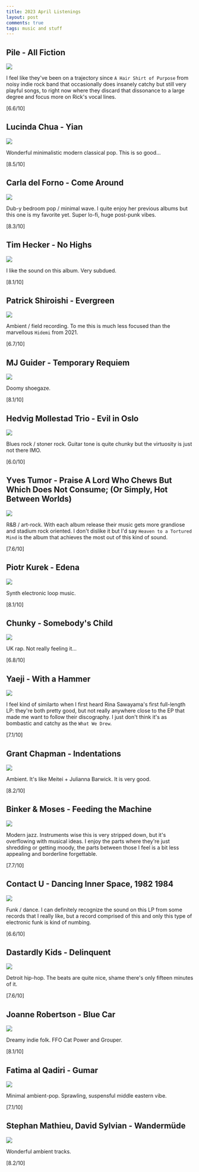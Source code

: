 ```yaml
---
title: 2023 April Listenings
layout: post
comments: true
tags: music and stuff
---
```


## Pile - All Fiction

  ![](https://f4.bcbits.com/img/a2802966857_10.jpg)

  I feel like they've been on a trajectory since `A Hair Shirt of Purpose` from noisy indie rock band that occasionally does insanely catchy but still very playful songs, to right now where they discard that dissonance to a large degree and focus more on Rick's vocal lines.

  [6.6/10]

## Lucinda Chua - Yian

  ![](https://f4.bcbits.com/img/a3480717492_16.jpg)

  Wonderful minimalistic modern classical pop. This is so good...

  [8.5/10]

## Carla del Forno - Come Around

  ![](https://f4.bcbits.com/img/a2354721515_16.jpg)

  Dub-y bedroom pop / minimal wave. I quite enjoy her previous albums but this one is my favorite yet. Super lo-fi, huge post-punk vibes.

  [8.3/10]

## Tim Hecker - No Highs

  ![](https://f4.bcbits.com/img/a2157297652_16.jpg)

  I like the sound on this album. Very subdued.

  [8.1/10]

## Patrick Shiroishi - Evergreen

  ![](https://f4.bcbits.com/img/a1004227371_16.jpg)

  Ambient / field recording. To me this is much less focused than the marvellous `Hidemi` from 2021.

  [6.7/10]

## MJ Guider - Temporary Requiem

  ![](https://f4.bcbits.com/img/a1984562409_16.jpg)

  Doomy shoegaze.

  [8.1/10]

## Hedvig Mollestad Trio - Evil in Oslo

  ![](https://cdn.shopify.com/s/files/1/0409/4807/2609/products/37931_18_1000x.jpg?v=1592842567)

  Blues rock / stoner rock. Guitar tone is quite chunky but the virtuosity is just not there IMO.

  [6.0/10]

## Yves Tumor - Praise A Lord Who Chews But Which Does Not Consume; (Or Simply, Hot Between Worlds)

  ![](https://f4.bcbits.com/img/a2855443234_16.jpg)

  R&B / art-rock. With each album release their music gets more grandiose and stadium rock oriented. I don't dislike it but I'd say `Heaven to a Tortured Mind` is the album that achieves the most out of this kind of sound.

  [7.6/10]

## Piotr Kurek - Edena

  ![](https://f4.bcbits.com/img/a3368907623_16.jpg)

  Synth electronic loop music.

  [8.1/10]

## Chunky - Somebody's Child

  ![](https://f4.bcbits.com/img/a2650126951_16.jpg)

  UK rap. Not really feeling it...

  [6.8/10]

## Yaeji - With a Hammer

  ![](https://i.scdn.co/image/ab67616d0000b2737c384818e82bff27e3fb0d88)

  I feel kind of similarto when I first heard Rina Sawayama's first full-length LP: they're both pretty good, but not really anywhere close to the EP that made me want to follow their discography. I just don't think it's as bombastic and catchy as the `What We Drew`.

  [7.1/10]

## Grant Chapman - Indentations

  ![](https://f4.bcbits.com/img/a1343230186_16.jpg)

  Ambient. It's like Meitei + Julianna Barwick. It is very good.

  [8.2/10]

## Binker & Moses - Feeding the Machine

  ![](https://f4.bcbits.com/img/a1792117924_16.jpg)

  Modern jazz. Instruments wise this is very stripped down, but it's overflowing with musical ideas. I enjoy the parts where they're just shredding or getting moody, the parts between those I feel is a bit less appealing and borderline forgettable.

  [7.7/10]

## Contact U - Dancing Inner Space, 1982 1984

  ![](https://f4.bcbits.com/img/a2483654921_16.jpg)

  Funk / dance. I can definitely recognize the sound on this LP from some records that I really like, but a record comprised of this and only this type of electronic funk is kind of numbing.

  [6.6/10]

## Dastardly Kids - Delinquent

  ![](https://f4.bcbits.com/img/a0675742390_16.jpg)

  Detroit hip-hop. The beats are quite nice, shame there's only fifteen minutes of it.

  [7.6/10]

## Joanne Robertson - Blue Car

  ![](https://f4.bcbits.com/img/a2328132314_16.jpg)

  Dreamy indie folk. FFO Cat Power and Grouper.

  [8.1/10]

## Fatima al Qadiri - Gumar

  ![](https://f4.bcbits.com/img/a0447014978_16.jpg)

  Minimal ambient-pop. Sprawling, suspensful middle eastern vibe.

  [7.1/10]

## Stephan Mathieu, David Sylvian - Wandermüde

  ![](https://i.scdn.co/image/ab67616d0000b273ddb9b207c23042edee1bef0f)

  Wonderful ambient tracks.

  [8.2/10]
